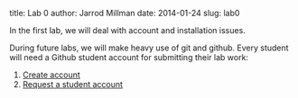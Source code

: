 title: Lab 0
author: Jarrod Millman
date: 2014-01-24
slug: lab0

In the first lab, we will deal with account and installation issues.

During future labs, we will make heavy use of git and github.  Every student
will need a Github student account for submitting their lab work:

1. [Create account](https://github.com/join)
2. [Request a student account](https://github.com/edu)



